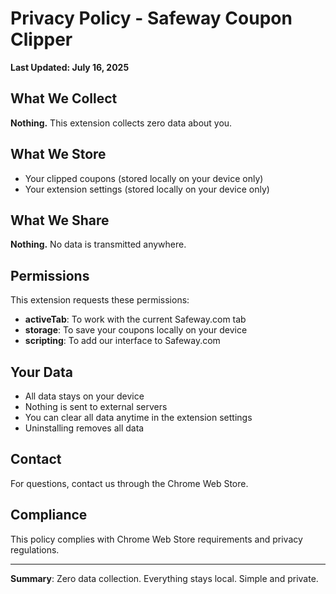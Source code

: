 # Privacy Policy - Safeway Coupon Clipper

**Last Updated: July 16, 2025**

## What We Collect
**Nothing.** This extension collects zero data about you.

## What We Store
- Your clipped coupons (stored locally on your device only)
- Your extension settings (stored locally on your device only)

## What We Share
**Nothing.** No data is transmitted anywhere.

## Permissions
This extension requests these permissions:
- **activeTab**: To work with the current Safeway.com tab
- **storage**: To save your coupons locally on your device
- **scripting**: To add our interface to Safeway.com

## Your Data
- All data stays on your device
- Nothing is sent to external servers
- You can clear all data anytime in the extension settings
- Uninstalling removes all data

## Contact
For questions, contact us through the Chrome Web Store.

## Compliance
This policy complies with Chrome Web Store requirements and privacy regulations.

---

**Summary**: Zero data collection. Everything stays local. Simple and private.